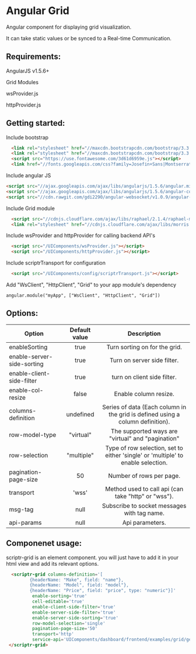 # Angular Grid 
 
  Angular component for displaying grid visualization.
  
  It can take static values or be synced to a Real-time Communication. 

## Requirements:
  
  AngularJS v1.5.6+
  
  Grid Modules
  
  wsProvider.js
  
  httpProvider.js
  
## Getting started:

  Include bootstrap
   
  ```html
    <link rel="stylesheet" href="//maxcdn.bootstrapcdn.com/bootstrap/3.3.7/css/bootstrap.min.css" integrity="sha384-BVYiiSIFeK1dGmJRAkycuHAHRg32OmUcww7on3RYdg4Va+PmSTsz/K68vbdEjh4u" crossorigin="anonymous">
    <link rel="stylesheet" href="//maxcdn.bootstrapcdn.com/bootstrap/3.3.7/css/bootstrap-theme.min.css" integrity="sha384-rHyoN1iRsVXV4nD0JutlnGaslCJuC7uwjduW9SVrLvRYooPp2bWYgmgJQIXwl/Sp" crossorigin="anonymous">
    <script src="https://use.fontawesome.com/3d61d6959e.js"></script>
    <link href="//fonts.googleapis.com/css?family=Josefin+Sans|Montserrat" rel="stylesheet">
  ```

  Include angular JS
  
  ```html
  <script src="//ajax.googleapis.com/ajax/libs/angularjs/1.5.6/angular.min.js"></script>
  <script src="//ajax.googleapis.com/ajax/libs/angularjs/1.5.6/angular-cookies.js"></script>
  <script src="//cdn.rawgit.com/gdi2290/angular-websocket/v1.0.9/angular-websocket.min.js"></script>
  ```

  Include Grid module
   
  ```html
    <script src="//cdnjs.cloudflare.com/ajax/libs/raphael/2.1.4/raphael-min.js"></script>
    <link rel="stylesheet" href="//cdnjs.cloudflare.com/ajax/libs/morris.js/0.5.1/morris.css">
  ```

  Include wsProvider and httpProvider for calling backend API's
  
  ```html
    <script src="/UIComponents/wsProvider.js"></script>
    <script src="/UIComponents/httpProvider.js"></script>
  ```
  
  Include scriptrTransport for configuration
  
  ```html
    <script src="/UIComponents/config/scriptrTransport.js"></script>
  ```
  
  Add "WsClient", "HttpClient", "Grid" to your app module's dependency
  
  ```
  angular.module("myApp", ["WsClient", "HttpClient", "Grid"])
  ```
  
## Options:

| Option        | Default value   | Description   |
| ------------- |:-------------:|:-------------:|
  enableSorting     | true	 |Turn sorting on for the grid.
  enable-server-side-sorting  | true | Turn on server side filter.
  enable-client-side-filter     | true	 | turn on client side filter.
  enable-col-resize       | false    | Enable column resize.
  columns-definition       | undefined  | 	Series of data (Each column in the grid is defined using a column definition).
  row-model-type       | "virtual"   | 	The supported ways are "virtual" and "pagination"	
  row-selection       | "multiple"    | 	Type of row selection, set to either 'single' or 'multiple' to enable selection.	
  pagination-page-size       | 50    | 	Number of rows per page.	
  transport |  'wss'     | 	Method used to call api (can take "http" or "wss").	 
  msg-tag   | null      | 	Subscribe to socket messages with tag name.		     
  api-params  | null      | 	Api parameters.  					
  
  
## Componenet usage:

scriptr-grid is an element component. you will just have to add it in your html view and add its relevant options.

 ```html
   <scriptr-grid columns-definition='[
          {headerName: "Make", field: "name"},
          {headerName: "Model", field: "model"},
          {headerName: "Price", field: "price", type: "numeric"}]' 
           enable-sorting='true'
           cell-editable='true'
           enable-client-side-filter='true'
           enable-server-side-filter='true' 
           enable-server-side-sorting='true'
           row-model-selection='single'
           pagination-page-size='50'
           transport='http' 
           service-api='UIComponents/dashboard/frontend/examples/grid/getCarsInfo'>
  </scriptr-grid>
  ```
